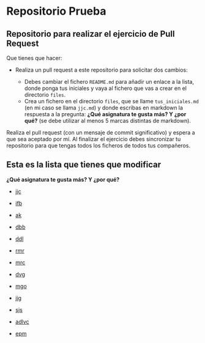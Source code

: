 # Repositorio Prueba

## Repositorio para realizar el ejercicio de Pull Request

Que tienes que hacer:

* Realiza un pull request a este repositorio para solicitar dos cambios:

    * Debes cambiar el fichero `README.md` para añadir un enlace a la lista, donde ponga tus iniciales y vaya al fichero que vas a crear en el directorio `files`.
    * Crea un  fichero en el directorio `files`, que se llame `tus_iniciales.md` (en mi caso se llama `jjc.md`) y donde escribas en markdown la respuesta a la pregunta: **¿Qué asignatura te gusta más? Y ¿por qué?** (se debe utilizar al menos 5 marcas distintas de markdown).

Realiza el pull request (con un mensaje de commit significativo) y espera a que sea aceptado por mí. Al finalizar el ejercicio debes sincronizar tu repositorio para que tengas todos los ficheros de todos tus compañeros.

## Esta es la lista que tienes que modificar

**¿Qué asignatura te gusta más? Y ¿por qué?**

 
* [jjc](files/jjc.md)

* [ifb](files/ifb.md)

* [ak](files/ak.md)

* [dbb](files/dbb.md)
  
* [ddl](files/ddl.md)

* [rmr](files/rmr.md)

* [mrc](files/mrc.md)

* [dvg](files/dvg.md)

* [mgo](files/mgo.md)

* [jjg](files/jjg.md)

* [sjs](files/sjs.md)

* [adlvc](files/adlvc.md)

* [epm](files/epm.md)

